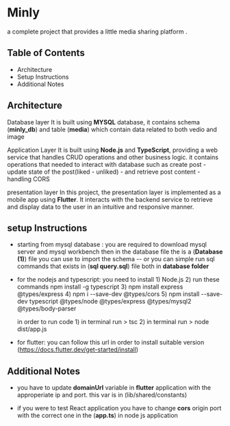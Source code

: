# Minly 
a complete project that provides a little media sharing platform .

## Table of Contents
- Architecture
- Setup Instructions
- Additional Notes

## Architecture
Database layer 
  It is built using **MYSQL** database, it contains schema (**minly_db**) and table (**media**) which contain data related to both vedio and image
  
Application Layer
  It is built using **Node.js** and **TypeScript**, providing a web service that handles CRUD operations and other business logic.
  it contains operations that needed to interact with database such as create post - update state of the post(liked - unliked) - and retrieve post content - handling CORS    

presentation layer 
  In this project, the presentation layer is implemented as a mobile app using **Flutter**. 
  It interacts with the backend service to retrieve and display data to the user in an intuitive and responsive manner.

## setup Instructions
  - starting from mysql database :
      you are required to download mysql server and mysql workbench
      then in the database file the is a (**Database (1)**) file you can use to import the schema --
      or you can simple run sql commands that exists in (**sql query.sql**) file  both in **database folder**

   
   - for the nodejs and typescript:
       you need to install
         1) Node.js
         2) run these commands npm install -g typescript
         3) npm install express @types/express
         4) npm i --save-dev @types/cors
         5) npm install --save-dev typescript @types/node @types/express @types/mysql2 @types/body-parser
     
       in order to run code
         1) in terminal run > tsc
         2) in terminal run > node dist/app.js

 - for flutter:
     you can follow this url in order to install suitable version (https://docs.flutter.dev/get-started/install)


## Additional Notes
  - you have to update **domainUrl** variable in **flutter** application with the approperiate ip and port.
    this var is in (lib/shared/constants)

   - if you were to test React application you have to change **cors** origin port with the correct one in the (**app.ts**) in node js application 
